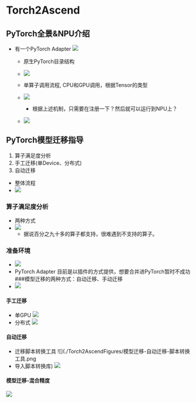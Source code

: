 # Torch2Ascend 
## PyTorch全景&NPU介绍
- 有一个PyTorch Adapter
![](./Torch2AscendFigures/PyTorchAdapter.png)

    - 原生PyTorch目录结构
    - ![](./Torch2AscendFigures/原生PyTorch的目录结构.png)


    - 单算子调用流程, CPU和GPU调用，根据Tensor的类型
    - ![](./Torch2AscendFigures/PyTorchAdapter单算子调用流程.png)
        - 根据上述机制，只需要在注册一下？然后就可以运行到NPU上？
    - ![](./Torch2AscendFigures/PytorchAdapter逻辑架构图.png)
    

## PyTorch模型迁移指导
1. 算子满足度分析
2. 手工迁移(单Device、分布式)
3. 自动迁移
- 整体流程
- ![](./Torch2AscendFigures/PyTorch迁移整体流程.png)
### 算子满足度分析
- 两种方式
- ![](./Torch2AscendFigures/两种算子满足度分析.png)
    - 据说百分之九十多的算子都支持，很难遇到不支持的算子。
### 准备环境
- ![](./Torch2AscendFigures/准备Ascend软硬件环境.png)
- PyTorch Adapter 目前是以插件的方式提供，想要合并进PyTorch暂时不成功
###模型迁移的两种方式：自动迁移、手动迁移
- ![](./Torch2AscendFigures/模型迁移的两种方式.png)
#### 手工迁移
- 单GPU
![](./Torch2AscendFigures/模型迁移-手工迁移-单device.png)
- 分布式
![](./Torch2AscendFigures/模型迁移-手工迁移-分布式.png)
#### 自动迁移
- 迁移脚本转换工具
![](./Torch2AscendFigures/模型迁移-自动迁移-脚本转换工具.png
- 导入脚本转换库)
![](./Torch2AscendFigures/模型迁移-自动迁移-脚本转换库.png)
#### 模型迁移-混合精度
![](./Torch2AscendFigures/模型迁移-混合精度.png)
